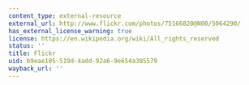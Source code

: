 ```yaml
---
content_type: external-resource
external_url: http://www.flickr.com/photos/75166820@N00/5064290/
has_external_license_warning: true
license: https://en.wikipedia.org/wiki/All_rights_reserved
status: ''
title: Flickr
uid: b9eae105-519d-4add-92a6-9e654a385579
wayback_url: ''
---
```

